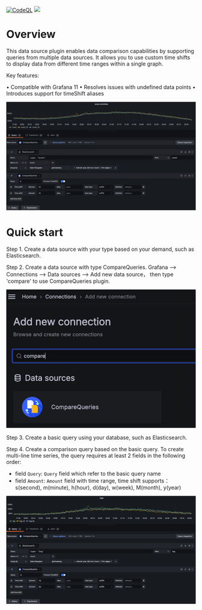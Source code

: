 [![CodeQL](https://github.com/leoswing/comparequeries-datasource-rc/actions/workflows/pr-codeql-analysis-typescript.yml/badge.svg)](https://github.com/leoswing/comparequeries-datasource-rc/actions/workflows/pr-codeql-analysis-typescript.yml) ![](https://img.shields.io/github/v/release/leoswing/comparequeries-datasource-rc?style=plastic%253Flabel=repo)


# Overview

This data source plugin enables data comparison capabilities by supporting queries from multiple data sources. It allows you to use custom time shifts to display data from different time ranges within a single graph.

Key features:

• Compatible with Grafana 11
• Resolves issues with undefined data points
• Introduces support for timeShift aliases

![Plugin-snapshot](https://raw.githubusercontent.com/leoswing/comparequeries-datasource-rc/main/src/img/compare-func.png)


# Quick start

Step 1. Create a data source with your type based on your demand, such as Elasticsearch.

Step 2. Create a data source with type CompareQueries. Grafana --> Connections --> Data sources --> Add new data source， then type 'compare' to use CompareQueries plugin.


![Screenshot-create-db](https://raw.githubusercontent.com/leoswing/comparequeries-datasource-rc/main/img/create-db.png)


Step 3. Create a basic query using your database, such as Elasticsearch.

Step 4. Create a comparison query based on the basic query. To create multi-line time series, the query requires at least 2 fields in the following order:

- field `Query`: `Query` field which refer to the basic query name
- field `Amount`: `Amount` field with time range, time shift supports：s(second), m(minute), h(hour), d(day), w(week), M(month), y(year)

![Screenshot-usage-comparequeries](https://raw.githubusercontent.com/leoswing/comparequeries-datasource-rc/main/img/usage-comparequeries.png)
